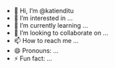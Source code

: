 - 👋 Hi, I’m @katienditu
- 👀 I’m interested in ...
- 🌱 I’m currently learning ...
- 💞️ I’m looking to collaborate on ...
- 📫 How to reach me ...
- 😄 Pronouns: ...
- ⚡ Fun fact: ...

<!---
katienditu/katienditu is a ✨ special ✨ repository because its `README.md` (this file) appears on your GitHub profile.
You can click the Preview link to take a look at your changes.
--->
